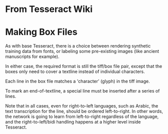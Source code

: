 # From Tesseract Wiki

# Making Box Files

As with base Tesseract, there is a choice between rendering synthetic
training data from fonts, or labeling some pre-existing images (like
ancient manuscripts for example).

In either case, the required format is still the tiff/box file pair, except that the boxes only need to cover a textline instead of individual characters.

Each line in the box file matches a 'character' (glyph) in the tiff image.

<symbol> <left> <bottom> <right> <top> <page>

To mark an end-of-textline, a special line must be inserted after a series of lines.

<tab> <left> <bottom> <right> <top> <page>

Note that in all cases, even for right-to-left languages, such as
Arabic, the text transcription for the line, should be ordered
left-to-right. In other words, the network is going to learn from
left-to-right regardless of the language, and the right-to-left/bidi
handling happens at a higher level inside Tesseract.